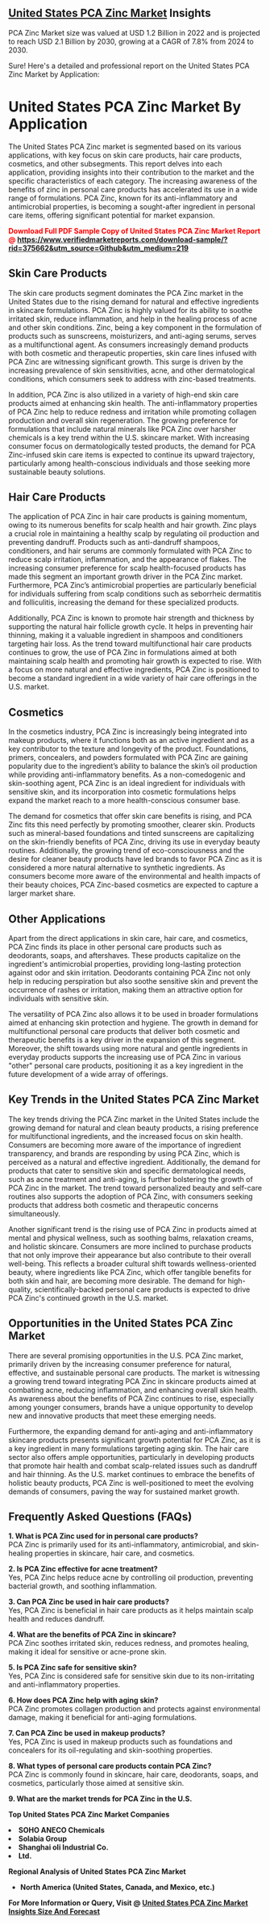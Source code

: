 <h2><a href="https://www.verifiedmarketreports.com/download-sample/?rid=375662&amp;utm_source=Github&amp;utm_medium=219" target="_blank">United States PCA Zinc Market</a> Insights</h2><p>PCA Zinc Market size was valued at USD 1.2 Billion in 2022 and is projected to reach USD 2.1 Billion by 2030, growing at a CAGR of 7.8% from 2024 to 2030.</p><p>Sure! Here's a detailed and professional report on the United States PCA Zinc Market by Application:  <h1>United States PCA Zinc Market By Application</h1> <p>The United States PCA Zinc market is segmented based on its various applications, with key focus on skin care products, hair care products, cosmetics, and other subsegments. This report delves into each application, providing insights into their contribution to the market and the specific characteristics of each category. The increasing awareness of the benefits of zinc in personal care products has accelerated its use in a wide range of formulations. PCA Zinc, known for its anti-inflammatory and antimicrobial properties, is becoming a sought-after ingredient in personal care items, offering significant potential for market expansion.</p> <p><strong><p><span class=""><span style="color: #ff0000;"><strong>Download Full PDF Sample Copy of United States PCA Zinc Market Report</strong> @ </span><a href="https://www.verifiedmarketreports.com/download-sample/?rid=375662&amp;utm_source=Github&amp;utm_medium=219" target="_blank">https://www.verifiedmarketreports.com/download-sample/?rid=375662&amp;utm_source=Github&amp;utm_medium=219</a></span></p></strong></p> <h2>Skin Care Products</h2> <p>The skin care products segment dominates the PCA Zinc market in the United States due to the rising demand for natural and effective ingredients in skincare formulations. PCA Zinc is highly valued for its ability to soothe irritated skin, reduce inflammation, and help in the healing process of acne and other skin conditions. Zinc, being a key component in the formulation of products such as sunscreens, moisturizers, and anti-aging serums, serves as a multifunctional agent. As consumers increasingly demand products with both cosmetic and therapeutic properties, skin care lines infused with PCA Zinc are witnessing significant growth. This surge is driven by the increasing prevalence of skin sensitivities, acne, and other dermatological conditions, which consumers seek to address with zinc-based treatments.</p> <p>In addition, PCA Zinc is also utilized in a variety of high-end skin care products aimed at enhancing skin health. The anti-inflammatory properties of PCA Zinc help to reduce redness and irritation while promoting collagen production and overall skin regeneration. The growing preference for formulations that include natural minerals like PCA Zinc over harsher chemicals is a key trend within the U.S. skincare market. With increasing consumer focus on dermatologically tested products, the demand for PCA Zinc-infused skin care items is expected to continue its upward trajectory, particularly among health-conscious individuals and those seeking more sustainable beauty solutions.</p> <h2>Hair Care Products</h2> <p>The application of PCA Zinc in hair care products is gaining momentum, owing to its numerous benefits for scalp health and hair growth. Zinc plays a crucial role in maintaining a healthy scalp by regulating oil production and preventing dandruff. Products such as anti-dandruff shampoos, conditioners, and hair serums are commonly formulated with PCA Zinc to reduce scalp irritation, inflammation, and the appearance of flakes. The increasing consumer preference for scalp health-focused products has made this segment an important growth driver in the PCA Zinc market. Furthermore, PCA Zinc’s antimicrobial properties are particularly beneficial for individuals suffering from scalp conditions such as seborrheic dermatitis and folliculitis, increasing the demand for these specialized products.</p> <p>Additionally, PCA Zinc is known to promote hair strength and thickness by supporting the natural hair follicle growth cycle. It helps in preventing hair thinning, making it a valuable ingredient in shampoos and conditioners targeting hair loss. As the trend toward multifunctional hair care products continues to grow, the use of PCA Zinc in formulations aimed at both maintaining scalp health and promoting hair growth is expected to rise. With a focus on more natural and effective ingredients, PCA Zinc is positioned to become a standard ingredient in a wide variety of hair care offerings in the U.S. market.</p> <h2>Cosmetics</h2> <p>In the cosmetics industry, PCA Zinc is increasingly being integrated into makeup products, where it functions both as an active ingredient and as a key contributor to the texture and longevity of the product. Foundations, primers, concealers, and powders formulated with PCA Zinc are gaining popularity due to the ingredient’s ability to balance the skin’s oil production while providing anti-inflammatory benefits. As a non-comedogenic and skin-soothing agent, PCA Zinc is an ideal ingredient for individuals with sensitive skin, and its incorporation into cosmetic formulations helps expand the market reach to a more health-conscious consumer base.</p> <p>The demand for cosmetics that offer skin care benefits is rising, and PCA Zinc fits this need perfectly by promoting smoother, clearer skin. Products such as mineral-based foundations and tinted sunscreens are capitalizing on the skin-friendly benefits of PCA Zinc, driving its use in everyday beauty routines. Additionally, the growing trend of eco-consciousness and the desire for cleaner beauty products have led brands to favor PCA Zinc as it is considered a more natural alternative to synthetic ingredients. As consumers become more aware of the environmental and health impacts of their beauty choices, PCA Zinc-based cosmetics are expected to capture a larger market share.</p> <h2>Other Applications</h2> <p>Apart from the direct applications in skin care, hair care, and cosmetics, PCA Zinc finds its place in other personal care products such as deodorants, soaps, and aftershaves. These products capitalize on the ingredient's antimicrobial properties, providing long-lasting protection against odor and skin irritation. Deodorants containing PCA Zinc not only help in reducing perspiration but also soothe sensitive skin and prevent the occurrence of rashes or irritation, making them an attractive option for individuals with sensitive skin.</p> <p>The versatility of PCA Zinc also allows it to be used in broader formulations aimed at enhancing skin protection and hygiene. The growth in demand for multifunctional personal care products that deliver both cosmetic and therapeutic benefits is a key driver in the expansion of this segment. Moreover, the shift towards using more natural and gentle ingredients in everyday products supports the increasing use of PCA Zinc in various "other" personal care products, positioning it as a key ingredient in the future development of a wide array of offerings.</p> <h2>Key Trends in the United States PCA Zinc Market</h2> <p>The key trends driving the PCA Zinc market in the United States include the growing demand for natural and clean beauty products, a rising preference for multifunctional ingredients, and the increased focus on skin health. Consumers are becoming more aware of the importance of ingredient transparency, and brands are responding by using PCA Zinc, which is perceived as a natural and effective ingredient. Additionally, the demand for products that cater to sensitive skin and specific dermatological needs, such as acne treatment and anti-aging, is further bolstering the growth of PCA Zinc in the market. The trend toward personalized beauty and self-care routines also supports the adoption of PCA Zinc, with consumers seeking products that address both cosmetic and therapeutic concerns simultaneously.</p> <p>Another significant trend is the rising use of PCA Zinc in products aimed at mental and physical wellness, such as soothing balms, relaxation creams, and holistic skincare. Consumers are more inclined to purchase products that not only improve their appearance but also contribute to their overall well-being. This reflects a broader cultural shift towards wellness-oriented beauty, where ingredients like PCA Zinc, which offer tangible benefits for both skin and hair, are becoming more desirable. The demand for high-quality, scientifically-backed personal care products is expected to drive PCA Zinc's continued growth in the U.S. market.</p> <h2>Opportunities in the United States PCA Zinc Market</h2> <p>There are several promising opportunities in the U.S. PCA Zinc market, primarily driven by the increasing consumer preference for natural, effective, and sustainable personal care products. The market is witnessing a growing trend toward integrating PCA Zinc in skincare products aimed at combating acne, reducing inflammation, and enhancing overall skin health. As awareness about the benefits of PCA Zinc continues to rise, especially among younger consumers, brands have a unique opportunity to develop new and innovative products that meet these emerging needs.</p> <p>Furthermore, the expanding demand for anti-aging and anti-inflammatory skincare products presents significant growth potential for PCA Zinc, as it is a key ingredient in many formulations targeting aging skin. The hair care sector also offers ample opportunities, particularly in developing products that promote hair health and combat scalp-related issues such as dandruff and hair thinning. As the U.S. market continues to embrace the benefits of holistic beauty products, PCA Zinc is well-positioned to meet the evolving demands of consumers, paving the way for sustained market growth.</p> <h2>Frequently Asked Questions (FAQs)</h2> <p><strong>1. What is PCA Zinc used for in personal care products?</strong><br> PCA Zinc is primarily used for its anti-inflammatory, antimicrobial, and skin-healing properties in skincare, hair care, and cosmetics.</p> <p><strong>2. Is PCA Zinc effective for acne treatment?</strong><br> Yes, PCA Zinc helps reduce acne by controlling oil production, preventing bacterial growth, and soothing inflammation.</p> <p><strong>3. Can PCA Zinc be used in hair care products?</strong><br> Yes, PCA Zinc is beneficial in hair care products as it helps maintain scalp health and reduces dandruff.</p> <p><strong>4. What are the benefits of PCA Zinc in skincare?</strong><br> PCA Zinc soothes irritated skin, reduces redness, and promotes healing, making it ideal for sensitive or acne-prone skin.</p> <p><strong>5. Is PCA Zinc safe for sensitive skin?</strong><br> Yes, PCA Zinc is considered safe for sensitive skin due to its non-irritating and anti-inflammatory properties.</p> <p><strong>6. How does PCA Zinc help with aging skin?</strong><br> PCA Zinc promotes collagen production and protects against environmental damage, making it beneficial for anti-aging formulations.</p> <p><strong>7. Can PCA Zinc be used in makeup products?</strong><br> Yes, PCA Zinc is used in makeup products such as foundations and concealers for its oil-regulating and skin-soothing properties.</p> <p><strong>8. What types of personal care products contain PCA Zinc?</strong><br> PCA Zinc is commonly found in skincare, hair care, deodorants, soaps, and cosmetics, particularly those aimed at sensitive skin.</p> <p><strong>9. What are the market trends for PCA Zinc in the U.S.</p><p><strong>Top United States PCA Zinc Market Companies</strong></p><div data-test-id=""><p><li>SOHO ANECO Chemicals</li><li> Solabia Group</li><li> Shanghai oli Industrial Co.</li><li> Ltd.</li></p><div><strong>Regional Analysis of&nbsp;United States PCA Zinc Market</strong></div><ul><li dir="ltr"><p dir="ltr">North America&nbsp;(United States, Canada, and Mexico, etc.)</p></li></ul><p><strong>For More Information or Query, Visit @&nbsp;</strong><strong><a href="https://www.verifiedmarketreports.com/product/pca-zinc-market/?utm_source=Github&amp;utm_medium=219" target="_blank">United States PCA Zinc Market Insights Size And Forecast</a></strong></p></div>
